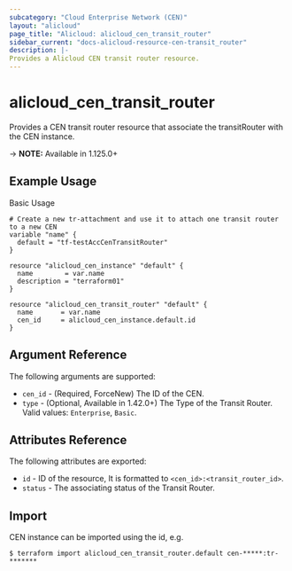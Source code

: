 ```yaml
---
subcategory: "Cloud Enterprise Network (CEN)"
layout: "alicloud"
page_title: "Alicloud: alicloud_cen_transit_router"
sidebar_current: "docs-alicloud-resource-cen-transit_router"
description: |-
Provides a Alicloud CEN transit router resource.
---
```


# alicloud\_cen_transit_router

Provides a CEN transit router resource that associate the transitRouter with the CEN instance.

-> **NOTE:** Available in 1.125.0+

## Example Usage

Basic Usage

```
# Create a new tr-attachment and use it to attach one transit router to a new CEN
variable "name" {
  default = "tf-testAccCenTransitRouter"
}

resource "alicloud_cen_instance" "default" {
  name        = var.name
  description = "terraform01"
}

resource "alicloud_cen_transit_router" "default" {
  name       = var.name
  cen_id     = alicloud_cen_instance.default.id
}
```
## Argument Reference

The following arguments are supported:

* `cen_id` - (Required, ForceNew) The ID of the CEN.
* `type` - (Optional, Available in 1.42.0+) The Type of the Transit Router. Valid values: `Enterprise`, `Basic`.


## Attributes Reference

The following attributes are exported:

* `id` - ID of the resource, It is formatted to `<cen_id>:<transit_router_id>`.
* `status` - The associating status of the Transit Router.

## Import

CEN instance can be imported using the id, e.g.

```
$ terraform import alicloud_cen_transit_router.default cen-*****:tr-*******
```
